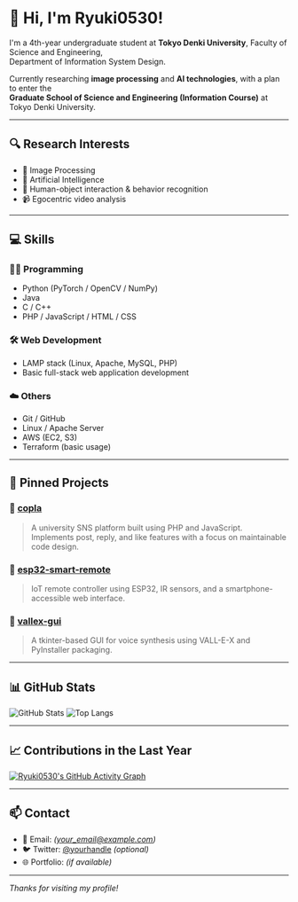 # 👋 Hi, I'm Ryuki0530!

I'm a 4th-year undergraduate student at **Tokyo Denki University**, Faculty of Science and Engineering,  
Department of Information System Design.

Currently researching **image processing** and **AI technologies**, with a plan to enter the  
**Graduate School of Science and Engineering (Information Course)** at Tokyo Denki University.

---

## 🔍 Research Interests

- 🎯 Image Processing
- 🧠 Artificial Intelligence
- 🤖 Human-object interaction & behavior recognition
- 📹 Egocentric video analysis

---

## 💻 Skills

### 👨‍💻 Programming
- Python (PyTorch / OpenCV / NumPy)
- Java
- C / C++
- PHP / JavaScript / HTML / CSS

### 🛠 Web Development
- LAMP stack (Linux, Apache, MySQL, PHP)
- Basic full-stack web application development

### ☁️ Others
- Git / GitHub
- Linux / Apache Server
- AWS (EC2, S3)
- Terraform (basic usage)

---

## 📌 Pinned Projects

### 🔗 [copla](https://github.com/Ryuki0530/copla)
> A university SNS platform built using PHP and JavaScript.  
> Implements post, reply, and like features with a focus on maintainable code design.

### 🔗 [esp32-smart-remote](https://github.com/Ryuki0530/esp32-smart-remote)
> IoT remote controller using ESP32, IR sensors, and a smartphone-accessible web interface.

### 🔗 [vallex-gui](https://github.com/Ryuki0530/vallex-gui)
> A tkinter-based GUI for voice synthesis using VALL-E-X and PyInstaller packaging.

---

## 📊 GitHub Stats

![GitHub Stats](https://github-readme-stats.vercel.app/api?username=Ryuki0530&show_icons=true&theme=github_dark&hide_border=true)
![Top Langs](https://github-readme-stats.vercel.app/api/top-langs/?username=Ryuki0530&layout=compact&theme=github_dark&hide_border=true)

---

## 📈 Contributions in the Last Year

[![Ryuki0530's GitHub Activity Graph](https://github-readme-activity-graph.cyclic.app/graph?username=Ryuki0530&theme=github-compact)](https://github.com/Ashutosh00710/github-readme-activity-graph)

---

## 📫 Contact

- 📧 Email: *(your_email@example.com)*
- 🐦 Twitter: [@yourhandle](https://twitter.com/yourhandle) *(optional)*
- 🌐 Portfolio: *(if available)*

---

_Thanks for visiting my profile!_
